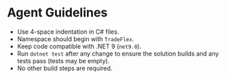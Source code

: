 # Agent Guidelines

- Use 4-space indentation in C# files.
- Namespace should begin with `TradeFlex`.
- Keep code compatible with .NET 9 (`net9.0`).
- Run `dotnet test` after any change to ensure the solution builds and any tests pass (tests may be empty).
- No other build steps are required.
